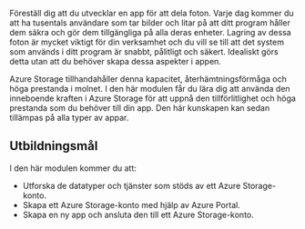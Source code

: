 Föreställ dig att du utvecklar en app för att dela foton. Varje dag kommer du att ha tusentals användare som tar bilder och litar på att ditt program håller dem säkra och gör dem tillgängliga på alla deras enheter. Lagring av dessa foton är mycket viktigt för din verksamhet och du vill se till att det system som används i ditt program är snabbt, pålitligt och säkert. Idealiskt görs detta utan att du behöver skapa dessa aspekter i appen.

Azure Storage tillhandahåller denna kapacitet, återhämtningsförmåga och höga prestanda i molnet. I den här modulen får du lära dig att använda den inneboende kraften i Azure Storage för att uppnå den tillförlitlighet och höga prestanda som du behöver till din app. Den här kunskapen kan sedan tillämpas på alla typer av appar.

## <a name="learning-objectives"></a>Utbildningsmål

I den här modulen kommer du att:

- Utforska de datatyper och tjänster som stöds av ett Azure Storage-konto.
- Skapa ett Azure Storage-konto med hjälp av Azure Portal.
- Skapa en ny app och ansluta den till ett Azure Storage-konto.
